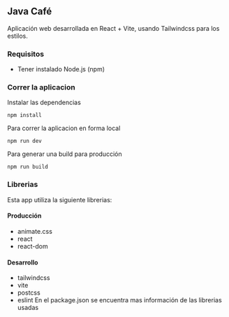 ## Java Café
Aplicación web desarrollada en React + Vite, usando Tailwindcss para los estilos.

### Requisitos
- Tener instalado Node.js (npm)

### Correr la aplicacion

Instalar las dependencias
```
npm install 
```
Para correr la aplicacion en forma local
```
npm run dev
```
Para generar una build para producción
```
npm run build
```
### Librerias
Esta app utiliza la siguiente librerias:

#### Producción
* animate.css
* react
* react-dom

#### Desarrollo
* tailwindcss
* vite
* postcss
* eslint
En el package.json se encuentra mas información de las librerias usadas

